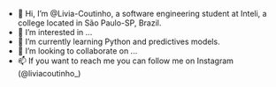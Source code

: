 - 👋 Hi, I’m @Livia-Coutinho, a software engineering student at Inteli, a college located in São Paulo-SP, Brazil.
- 👀 I’m interested in ...
- 🌱 I’m currently learning Python and predictives models. 
- 💞️ I’m looking to collaborate on ...
- 📫 If you want to reach me you can follow me on Instagram (@liviacoutinho_)

<!---
Livia-Coutinho/Livia-Coutinho is a ✨ special ✨ repository because its `README.md` (this file) appears on your GitHub profile.
You can click the Preview link to take a look at your changes.
--->
